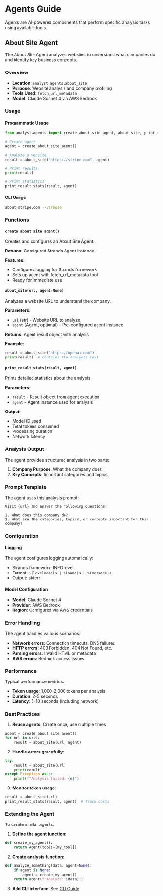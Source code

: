 # Agents Guide

Agents are AI-powered components that perform specific analysis tasks using available tools.

## About Site Agent

The About Site Agent analyzes websites to understand what companies do and identify key business concepts.

### Overview

- **Location**: `analyst.agents.about_site`
- **Purpose**: Website analysis and company profiling
- **Tools Used**: `fetch_url_metadata`
- **Model**: Claude Sonnet 4 via AWS Bedrock

### Usage

#### Programmatic Usage

```python
from analyst.agents import create_about_site_agent, about_site, print_result_stats

# Create agent
agent = create_about_site_agent()

# Analyze a website
result = about_site("https://stripe.com", agent)

# Print results
print(result)

# Print statistics
print_result_stats(result, agent)
```

#### CLI Usage

```bash
about stripe.com --verbose
```

### Functions

#### `create_about_site_agent()`

Creates and configures an About Site Agent.

**Returns**: Configured Strands Agent instance

**Features**:
- Configures logging for Strands framework
- Sets up agent with fetch_url_metadata tool
- Ready for immediate use

#### `about_site(url, agent=None)`

Analyzes a website URL to understand the company.

**Parameters**:
- `url` (str) - Website URL to analyze
- `agent` (Agent, optional) - Pre-configured agent instance

**Returns**: Agent result object with analysis

**Example**:
```python
result = about_site("https://openai.com")
print(result)  # Contains the analysis text
```

#### `print_result_stats(result, agent)`

Prints detailed statistics about the analysis.

**Parameters**:
- `result` - Result object from agent execution
- `agent` - Agent instance used for analysis

**Output**:
- Model ID used
- Total tokens consumed
- Processing duration
- Network latency

### Analysis Output

The agent provides structured analysis in two parts:

1. **Company Purpose**: What the company does
2. **Key Concepts**: Important categories and topics

### Prompt Template

The agent uses this analysis prompt:

```
Visit {url} and answer the following questions:

1. What does this company do?
2. What are the categories, topics, or concepts important for this company?
```

### Configuration

#### Logging

The agent configures logging automatically:
- Strands framework: INFO level
- Format: `%(levelname)s | %(name)s | %(message)s`
- Output: stderr

#### Model Configuration

- **Model**: Claude Sonnet 4
- **Provider**: AWS Bedrock  
- **Region**: Configured via AWS credentials

### Error Handling

The agent handles various scenarios:
- **Network errors**: Connection timeouts, DNS failures
- **HTTP errors**: 403 Forbidden, 404 Not Found, etc.
- **Parsing errors**: Invalid HTML or metadata
- **AWS errors**: Bedrock access issues

### Performance

Typical performance metrics:
- **Token usage**: 1,000-2,000 tokens per analysis
- **Duration**: 2-5 seconds
- **Latency**: 5-10 seconds (including network)

### Best Practices

1. **Reuse agents**: Create once, use multiple times
```python
agent = create_about_site_agent()
for url in urls:
    result = about_site(url, agent)
```

2. **Handle errors gracefully**:
```python
try:
    result = about_site(url)
    print(result)
except Exception as e:
    print(f"Analysis failed: {e}")
```

3. **Monitor token usage**:
```python
result = about_site(url)
print_result_stats(result, agent)  # Track costs
```

### Extending the Agent

To create similar agents:

1. **Define the agent function**:
```python
def create_my_agent():
    return Agent(tools=[my_tool])
```

2. **Create analysis function**:
```python
def analyze_something(data, agent=None):
    if agent is None:
        agent = create_my_agent()
    return agent(f"Analyze: {data}")
```

3. **Add CLI interface**: See [CLI Guide](cli-guide.md)
